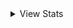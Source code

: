 
<!--

<p display="flex">
  <a href="https://www.linkedin.com/in/axyut/" target="_blank"><img 
      src="https://raw.githubusercontent.com/rahuldkjain/github-profile-readme-generator/master/src/images/icons/Social/linked-in-alt.svg"
      alt="axyut" height="30" width="40" /></a>

 <a href="https://twitter.com/achyut_koirala_" target="_blank"><img
      src="https://raw.githubusercontent.com/rahuldkjain/github-profile-readme-generator/master/src/images/icons/Social/twitter.svg"
      alt="axyut" height="30" width="40" /></a>
</p>
![github contribution grid snake animation](https://raw.githubusercontent.com/axyut/axyut/output/github-contribution-grid-snake-dark.svg#gh-dark-mode-only)
    gif snake in orange snake in blue dots
    <img
    alt="github contribution grid snake animation"
    src="https://raw.githubusercontent.com/axyut/axyut/output/github-contribution-grid-snake.gif"
    />
-->

<details>
<summary>View Stats</summary>
  <div align="center">
    <img src="https://skillicons.dev/icons?i=nodejs,typescript,express,nestjs,mongodb,postgresql,redis,vite,react,go,postman,bash,docker,jest,graphql" /><br>
</div>
<!--
![Github stats](https://github-stats-alpha.vercel.app/api?username=axyut&cc=22272e&tc=ffffff&ic=fff&bc=0d1117&show_icons=true)
![visit count](https://visitcount.itsvg.in/api?id=axyut&icon=5&color=1)
![](https://github-profile-summary-cards.vercel.app/api/cards/profile-details?username=axyut&theme=vue)
-->
<picture>
  <source
    media="(prefers-color-scheme: dark)"
    srcset="https://raw.githubusercontent.com/axyut/axyut/output/github-contribution-grid-snake-dark.svg"
  />
  <source
    media="(prefers-color-scheme: light)"
    srcset="https://raw.githubusercontent.com/axyut/axyut/output/github-contribution-grid-snake.svg"
  />
  <img
    alt="github contribution grid snake animation"
    src="https://raw.githubusercontent.com/axyut/axyut/output/github-contribution-grid-snake.svg"
  />
</picture>



</details>


<!--
<a href="https://github.com/axyut">
    <img src="https://github-stats-alpha.vercel.app/api?username=axyut&cc=22272e&tc=ffffff&ic=fff&bc=0d1117&show_icons=true">
</a>
<a href="https://github.com/axyut">
<img src="http://github-profile-summary-cards.vercel.app/api/cards/profile-details?username=axyut&theme=dracula&bg_color=0d1117"/>
</a>
<p>&nbsp;<img align="center" src="https://github-readme-stats.vercel.app/api?username=axyut&show_icons=true&locale=en&bg_color=0d1117&text_color=ffffff&repo=convoychat"
    alt="achyut koirala github stats" /></p>
-->
<br>
<!--
<picture>
  <source media="(prefers-color-scheme: dark)" srcset="https://raw.githubusercontent.com/axyut/axyut/output/github-contribution-grid-snake-dark.svg">
  <source media="(prefers-color-scheme: light)" srcset="https://raw.githubusercontent.com/axyut/axyut/output/github-contribution-grid-snake.svg">
  <img alt="github contribution grid snake animation" src="https://raw.githubusercontent.com/axyut/axyut/output/github-contribution-grid-snake.svg">
</picture>
-->
